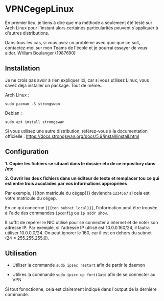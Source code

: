 # VPNCegepLinux
En premier lieu, je tiens à dire que ma méthode a seulement été testé sur Arch Linux pour l'instant alors certaines particularités peuvent s'appliquer à d'autres distributions. 

Dans tous les cas, si vous avez un problème avec quoi que ce soit, contactez-moi sur mon Teams de l'école et je pourrai essayer de vous aider. William Boulanger (1987690)

## Installation

Je ne crois pas avoir à rien expliquer ici, car si vous utilisez Linux, vous savez déjà installer un package. Tout de même...

Arch Linux :
```
sudo pacman -S strongswan
```
Debian :
```
sudo apt install strongswan
```
Si vous utilisez une autre distribution, référez-vous à la documentation officielle : https://docs.strongswan.org/docs/5.9/install/install.html

## Configuration
**1. Copier les fichiers se situant dans le dossier etc de ce repository dans /etc**

**2. Ouvrir les deux fichiers dans un éditeur de texte et remplacer tou ce qui est entre trois accolades par vos informations appropriées**

Par exemple, {{{ton matricule du cégep}}} deviendra `1234567` si cela est votre matricule du cégep.

En ce qui concerne `{{{ton subnet local}}}`, l'information peut être trouvée à l'aide des commandes `ipconfig` ou `ip addr show`.

Il suffit de repérer le NIC utilisé pour se connecter à internet et de noter son adresse IP. Par exemple, si l'adresse IP utilisé est 10.0.0.160/24, il fautra utiliser 10.0.0.0/24. On peut ignorer le 160, car il est en dehors du subnet (24 = 255.255.255.0).

## Utilisation

* Utiliser la commande `sudo ipsec restart` afin de partir le daemon

* Utilires la commande `sudo ipsec up fortiGate` afin de se connecter au VPN

Si tout fonnctionne, cela est clairement indiqué dans l'output de la dernière commande.

